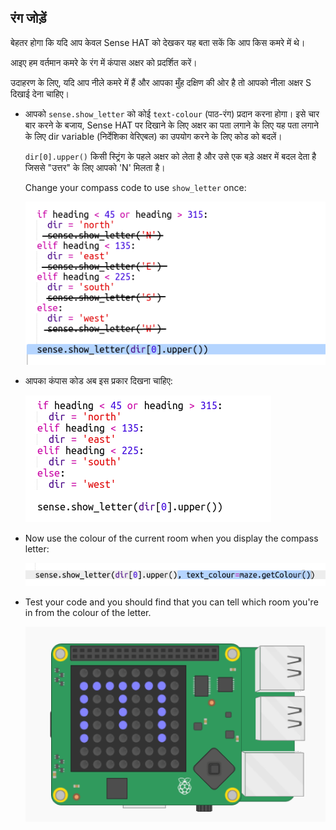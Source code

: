 ## रंग जोड़ें

बेहतर होगा कि यदि आप केवल Sense HAT को देखकर यह बता सकें कि आप किस कमरे में थे।

आइए हम वर्तमान कमरे के रंग में कंपास अक्षर को प्रदर्शित करें।

उदाहरण के लिए, यदि आप नीले कमरे में हैं और आपका मुँह दक्षिण की ओर है तो आपको नीला अक्षर S दिखाई देना चाहिए।

+ आपको `sense.show_letter` को कोई `text-colour` (पाठ-रंग) प्रदान करना होगा। इसे चार बार करने के बजाय, Sense HAT पर दिखाने के लिए अक्षर का पता लगाने के लिए यह पता लगाने के लिए dir variable (निर्देशिका वेरिएबल) का उपयोग करने के लिए कोड को बदलें।
    
    `dir[0].upper()` किसी स्ट्रिंग के पहले अक्षर को लेता है और उसे एक बड़े अक्षर में बदल देता है जिससे "उत्तर" के लिए आपको 'N' मिलता है।
    
    Change your compass code to use `show_letter` once:
    
    ![screenshot](images/compass-upper.png)

+ आपका कंपास कोड अब इस प्रकार दिखना चाहिए:
    
    ![screenshot](images/compass-upper-done.png)

+ Now use the colour of the current room when you display the compass letter:
    
    ![screenshot](images/compass-colour.png)

+ Test your code and you should find that you can tell which room you're in from the colour of the letter.
    
    ![स्क्रीनशॉट](images/compass-colour-east.png)